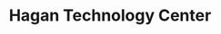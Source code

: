 ---
title: "Hagan Technology Center"
url: /meadville/hagan-technology-center/
shop: office supplies
---